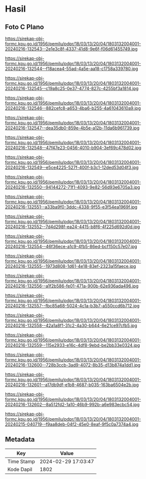 # Hasil

## Foto C Plano

https://sirekap-obj-formc.kpu.go.id/1956/pemilu/pdpr/18/03/13/20/04/1803132004001-20240216-132543--2e1e3c8f-4337-41d8-9e6f-f06d61455749.jpg

https://sirekap-obj-formc.kpu.go.id/1956/pemilu/pdpr/18/03/13/20/04/1803132004001-20240216-132544--f18acea4-55ad-4a5e-aa18-c1758a339780.jpg

https://sirekap-obj-formc.kpu.go.id/1956/pemilu/pdpr/18/03/13/20/04/1803132004001-20240216-132545--c19a8c25-0e37-4774-827c-4255bf3a1814.jpg

https://sirekap-obj-formc.kpu.go.id/1956/pemilu/pdpr/18/03/13/20/04/1803132004001-20240216-132546--882cefc8-a653-4ba6-b255-4a61043610a9.jpg

https://sirekap-obj-formc.kpu.go.id/1956/pemilu/pdpr/18/03/13/20/04/1803132004001-20240216-132547--dea35db0-859e-4b5e-a12b-11da6b961739.jpg

https://sirekap-obj-formc.kpu.go.id/1956/pemilu/pdpr/18/03/13/20/04/1803132004001-20240216-132548--47f47e23-0456-4010-b904-3ef69c478d02.jpg

https://sirekap-obj-formc.kpu.go.id/1956/pemilu/pdpr/18/03/13/20/04/1803132004001-20240216-132549--e5ce4225-527f-400f-b3c1-12ded53d04f3.jpg

https://sirekap-obj-formc.kpu.go.id/1956/pemilu/pdpr/18/03/13/20/04/1803132004001-20240216-132550--94144272-71f1-4093-9e82-56d93e6705a3.jpg

https://sirekap-obj-formc.kpu.go.id/1956/pemilu/pdpr/18/03/13/20/04/1803132004001-20240216-132551--a33ba9f0-3ddc-4338-9f55-e3f54ea1969f.jpg

https://sirekap-obj-formc.kpu.go.id/1956/pemilu/pdpr/18/03/13/20/04/1803132004001-20240216-132552--7d4d298f-ea24-4415-b8f6-4f225d692d0d.jpg

https://sirekap-obj-formc.kpu.go.id/1956/pemilu/pdpr/18/03/13/20/04/1803132004001-20240216-132554--46f36ece-a1c9-4fb5-86ed-bcf150c57e07.jpg

https://sirekap-obj-formc.kpu.go.id/1956/pemilu/pdpr/18/03/13/20/04/1803132004001-20240216-132555--1973d808-1d61-4e18-83ef-2323a15faece.jpg

https://sirekap-obj-formc.kpu.go.id/1956/pemilu/pdpr/18/03/13/20/04/1803132004001-20240216-132556--a1f2b586-fe01-471a-900b-62e936ada496.jpg

https://sirekap-obj-formc.kpu.go.id/1956/pemilu/pdpr/18/03/13/20/04/1803132004001-20240216-132557--fbc85a68-5024-4c1a-b3b7-a550ccd6b712.jpg

https://sirekap-obj-formc.kpu.go.id/1956/pemilu/pdpr/18/03/13/20/04/1803132004001-20240216-132558--42a1a8f1-31c2-4a30-b644-6e21ce97cfb5.jpg

https://sirekap-obj-formc.kpu.go.id/1956/pemilu/pdpr/18/03/13/20/04/1803132004001-20240216-132559--115e2933-e16c-4df8-9ebd-be2bb33e0324.jpg

https://sirekap-obj-formc.kpu.go.id/1956/pemilu/pdpr/18/03/13/20/04/1803132004001-20240216-132600--728b3ccb-3ad9-4072-8b35-d13b874a1dd1.jpg

https://sirekap-obj-formc.kpu.go.id/1956/pemilu/pdpr/18/03/13/20/04/1803132004001-20240216-132601--a17db9df-e1b8-4687-b035-163ba6504e2b.jpg

https://sirekap-obj-formc.kpu.go.id/1956/pemilu/pdpr/18/03/13/20/04/1803132004001-20240216-132602--8a512fd2-1a10-46b9-992b-a6e983ecbc54.jpg

https://sirekap-obj-formc.kpu.go.id/1956/pemilu/pdpr/18/03/13/20/04/1803132004001-20240215-040719--f9aa8deb-04f2-45e0-8eaf-9f5c0a7374a4.jpg


## Metadata

| Key        | Value               |
| ---------- | ------------------- |
| Time Stamp | 2024-02-29 17:03:47 |
| Kode Dapil | 1802                |



